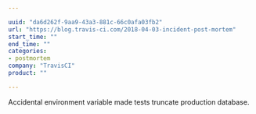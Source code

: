 ```yaml
---

uuid: "da6d262f-9aa9-43a3-881c-66c0afa03fb2"
url: "https://blog.travis-ci.com/2018-04-03-incident-post-mortem"
start_time: ""
end_time: ""
categories:
- postmortem
company: "TravisCI"
product: ""

---
```


Accidental environment variable made tests truncate production database.
